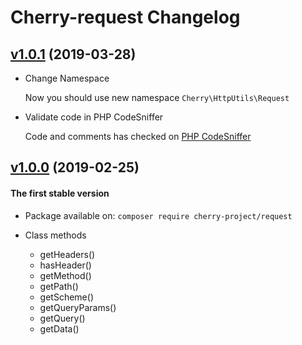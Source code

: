 # Cherry-request Changelog

## [v1.0.1](https://github.com/ABGEO07/cherry-request/releases/tag/v1.0.1 "v1.0.1") (2019-03-28)

- Change Namespace

    Now you should use new namespace `Cherry\HttpUtils\Request`

- Validate code in PHP CodeSniffer

    Code and comments has checked on [PHP CodeSniffer](https://github.com/squizlabs/PHP_CodeSniffer)

## [v1.0.0](https://github.com/ABGEO07/cherry-request/releases/tag/v1.0.0 "v1.0.0") (2019-02-25)
#### The first stable version

- Package available on: `composer require cherry-project/request`

- Class methods
	- getHeaders()
	- hasHeader()
	- getMethod()
	- getPath()
	- getScheme()
	- getQueryParams()
	- getQuery()
	- getData()